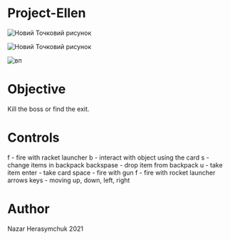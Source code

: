 # Project-Ellen
![Новий Точковий рисунок](https://github.com/athe-cpu/Project-Ellen/assets/83352578/c7b9fd8c-8284-4836-945c-a23e4e010a14)

![Новий Точковий рисунок](https://github.com/athe-cpu/Project-Ellen/assets/83352578/6023219a-d57b-4559-9c6b-5a9dd66a03e8)

![вп](https://github.com/athe-cpu/Project-Ellen/assets/83352578/2fd9d91f-d1e6-4d48-aec0-a9f728d8cd8f)


# Objective
Kill the boss or find the exit.

# Controls
f - fire with racket launcher
b - interact with object using the card
s - change items in backpack
backspase - drop item from backpack
u - take item
enter - take card
space - fire with gun
f - fire with rocket launcher
arrows keys - moving up, down, left, right

# Author
Nazar Herasymchuk 2021



